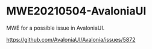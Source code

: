 # MWE20210504-AvaloniaUI
MWE for a possible issue in AvaloniaUI.

https://github.com/AvaloniaUI/Avalonia/issues/5872
